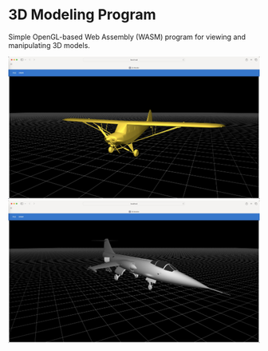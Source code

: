 # 3D Modeling Program

Simple OpenGL-based Web Assembly (WASM) program for viewing and manipulating 3D models.

![Screenshot of the program](./2025-05_piper-j3-cub-screen-capture.jpg)
![Screenshot of the program](./2025-05_lockheed-f-104-screen-capture.jpg)